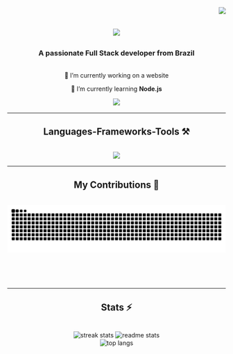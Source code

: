 <img align="right" src="https://visitor-badge.laobi.icu/badge?page_id=panabue.panabue" />

<h1 align="center">
    <img src="https://readme-typing-svg.herokuapp.com/?font=Fira+Code&size=35&center=true&vCenter=true&width=500&height=70&duration=4000&lines=Hi+There!+👋;+I'm+Theo+Nasser!;" />
</h1>

<h3 align="center">A passionate Full Stack developer from Brazil</h3>

<br/>

<div align="center">
 🔭 I’m currently working on a website
 
 🚀 I’m currently learning **Node.js**
 </div>
 
<div align="center"> 
  <a href="https://www.linkedin.com/in/theo-torminn-neto-nasser-b53467249/" target="_blank">
    <img src="https://skillicons.dev/icons?i=linkedin"/>
  </a>
</div>

<hr/>

<h2 align="center">Languages-Frameworks-Tools ⚒️</h2>
<br/>
<div align="center">
    <img src="https://skillicons.dev/icons?i=css,html,javascript,react,git,python,java,mongodb,androidstudio" />
</div>

<hr/>

<div align="center">
  <h2>My Contributions 🐍</h2>
  <br>
  <img alt="snake eating my contributions" src="https://raw.githubusercontent.com/panabue/panabue/output/github-contribution-grid-snake.svg" />
  
  <br/><br/><br/>
</div>

<hr/>

<h2 align="center"> Stats ⚡</h2>
<br>
<div align=center>
  <img width=390 src="https://github-readme-streak-stats-salesp07.vercel.app/?user=panabue&count_private=true&theme=react&border_radius=10" alt="streak stats"/>
  <img width=390 src="https://github-readme-stats-salesp07.vercel.app/api?username=panabue&count_private=true&show_icons=true&theme=react&rank_icon=github&border_radius=10" alt="readme stats" />
  <br/>
  <img width=325 align="center" src="https://github-readme-stats-salesp07.vercel.app/api/top-langs/?username=panabue&hide=HTML&langs_count=8&layout=compact&theme=react&border_radius=10&size_weight=0.5&count_weight=0.5&exclude_repo=github-readme-stats" alt="top langs" />
</div>
